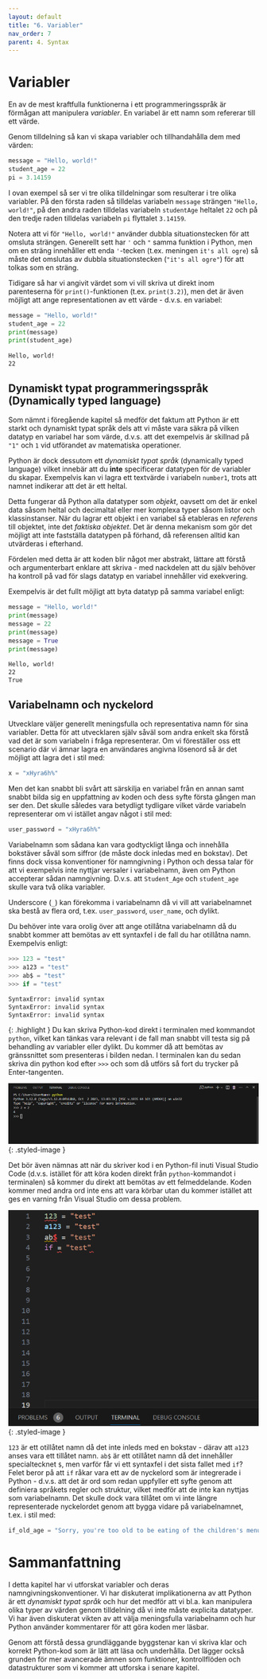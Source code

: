 ```yaml
---
layout: default
title: "6. Variabler"
nav_order: 7
parent: 4. Syntax
---
```


# Variabler
En av de mest kraftfulla funktionerna i ett programmeringsspråk är förmågan att manipulera _variabler_. En variabel är ett namn som refererar till ett värde.

Genom tilldelning så kan vi skapa variabler och tillhandahålla dem med värden: 
```python
message = "Hello, world!"
student_age = 22
pi = 3.14159
```

I ovan exempel så ser vi tre olika tilldelningar som resulterar i tre olika variabler. På den första raden så tilldelas variabeln `message` strängen `"Hello, world!"`, på den andra raden tilldelas variabeln `studentAge` heltalet `22` och på den tredje raden tilldelas variabeln `pi` flyttalet `3.14159`.

Notera att vi för `"Hello, world!"` använder dubbla situationstecken för att omsluta strängen. Generellt sett har `'` och `"` samma funktion i Python, men om en sträng innehåller ett enda `'`-tecken (t.ex. meningen `it's all ogre`) så måste det omslutas av dubbla situationstecken (`"it's all ogre"`) för att tolkas som en sträng.

Tidigare så har vi angivit värdet som vi vill skriva ut direkt inom parenteserna för `print()`-funktionen (t.ex. `print(3.2)`), men det är även möjligt att ange representationen av ett värde - d.v.s. en variabel:  
```python
message = "Hello, world!"
student_age = 22
print(message)
print(student_age)
```
<div class="code-example" markdown="1">
<pre><code>Hello, world!
22</code></pre>
</div>

## Dynamiskt typat programmeringsspråk (Dynamically typed language)
Som nämnt i föregående kapitel så medför det faktum att Python är ett starkt och dynamiskt typat språk dels att vi måste vara säkra på vilken datatyp en variabel har som värde, d.v.s. att det exempelvis är skillnad på `"1"` och `1` vid utförandet av matematiska operationer. 

Python är dock dessutom ett _dynamiskt typat språk_ (dynamically typed language) vilket innebär att du **inte** specificerar datatypen för de variabler du skapar. Exempelvis kan vi lagra ett textvärde i variabeln `number1`, trots att namnet indikerar att det är ett heltal. 

Detta fungerar då Python alla datatyper som _objekt_, oavsett om det är enkel data såsom heltal och decimaltal eller mer komplexa typer såsom listor och klassinstanser. När du lagrar ett objekt i en variabel så etableras en _referens_ till objektet, inte det _faktiska objektet_. Det är denna mekanism som gör det möjligt att inte fastställa datatypen på förhand, då referensen alltid kan utvärderas i efterhand.

Fördelen med detta är att koden blir något mer abstrakt, lättare att förstå och argumenterbart enklare att skriva - med nackdelen att du själv behöver ha kontroll på vad för slags datatyp en variabel innehåller vid exekvering.

Exempelvis är det fullt möjligt att byta datatyp på samma variabel enligt:
```python
message = "Hello, world!"
print(message)
message = 22
print(message)
message = True
print(message)
```
<div class="code-example" markdown="1">
<pre><code>Hello, world!
22
True</code></pre>
</div>

## Variabelnamn och nyckelord
Utvecklare väljer generellt meningsfulla och representativa namn för sina variabler. Detta för att utvecklaren själv såväl som andra enkelt ska förstå vad det är som variabeln i fråga representerar. Om vi föreställer oss ett scenario där vi ämnar lagra en användares angivna lösenord så är det möjligt att lagra det i stil med:
```python
x = "xHyra6h%"
```

Men det kan snabbt bli svårt att särskilja en variabel från en annan samt snabbt bilda sig en uppfattning av koden och dess syfte första gången man ser den. Det skulle således vara betydligt tydligare vilket värde variabeln representerar om vi istället angav något i stil med:
```python
user_password = "xHyra6h%"
```

Variabelnamn som sådana kan vara godtyckligt långa och innehålla bokstäver såväl som siffror (de måste dock inledas med en bokstav). Det finns dock vissa konventioner för namngivning i Python och dessa talar för att vi exempelvis inte nyttjar versaler i variabelnamn, även om Python accepterar sådan namngivning. D.v.s. att `Student_Age` och `student_age` skulle vara två olika variabler.

Underscore (`_`) kan förekomma i variabelnamn då vi vill att variabelnamnet ska bestå av flera ord, t.ex. `user_password`, `user_name`, och dylikt.

Du behöver inte vara orolig över att ange otillåtna variabelnamn då du snabbt kommer att bemötas av ett syntaxfel i de fall du har otillåtna namn. Exempelvis enligt:
```python
>>> 123 = "test"
>>> a123 = "test"
>>> ab$ = "test"
>>> if = "test"
```
<div class="code-example" markdown="1">
<pre><code>SyntaxError: invalid syntax
SyntaxError: invalid syntax
SyntaxError: invalid syntax</code></pre>
</div>

{: .highlight }
Du kan skriva Python-kod direkt i terminalen med kommandot `python`, vilket kan tänkas vara relevant i de fall man snabbt vill testa sig på behandling av variabler eller dylikt. Du kommer då att bemötas av gränssnittet som presenteras i bilden nedan. I terminalen kan du sedan skriva din python kod efter `>>>` och som då utförs så fort du trycker på Enter-tangenten.

![Python in terminal](../../assets/images/pythonRun.png){: .styled-image }

Det bör även nämnas att när du skriver kod i en Python-fil inuti Visual Studio Code (d.v.s. istället för att köra koden direkt från `python`-kommandot i terminalen) så kommer du direkt att bemötas av ett felmeddelande. Koden kommer med andra ord inte ens att vara körbar utan du kommer istället att ges en varning från Visual Studio om dessa problem. 

![Syntax Errors](../../assets/images/syntaxErrors.png){: .styled-image }

`123` är ett otillåtet namn då det inte inleds med en bokstav - därav att `a123` anses vara ett tillåtet namn. `ab$` är ett otillåtet namn då det innehåller specialtecknet `$`, men varför får vi ett syntaxfel i det sista fallet med `if`? Felet beror på att `if` råkar vara ett av de nyckelord som är integrerade i Python - d.v.s. att det är ord som redan uppfyller ett syfte genom att definiera språkets regler och struktur, vilket medför att de inte kan nyttjas som variabelnamn. Det skulle dock vara tillåtet om vi inte längre representerade nyckelordet genom att bygga vidare på variabelnamnet, t.ex. i stil med:
```python
if_old_age = "Sorry, you're too old to be eating of the children's menu"
```

# Sammanfattning
I detta kapitel har vi utforskat variabler och deras namngivningskonventioner. Vi har diskuterat implikationerna av att Python är ett _dynamiskt typat språk_ och hur det medför att vi bl.a. kan manipulera olika typer av värden genom tilldelning då vi inte måste explicita datatyper. Vi har även diskuterat vikten av att välja meningsfulla variabelnamn och hur Python använder kommentarer för att göra koden mer läsbar.

Genom att förstå dessa grundläggande byggstenar kan vi skriva klar och korrekt Python-kod som är lätt att läsa och underhålla. Det lägger också grunden för mer avancerade ämnen som funktioner, kontrollflöden och datastrukturer som vi kommer att utforska i senare kapitel.